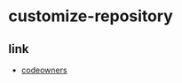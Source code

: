# customize-repository

## link

- [codeowners](https://docs.github.com/en/repositories/managing-your-repositorys-settings-and-features/customizing-your-repository/about-code-owners)
